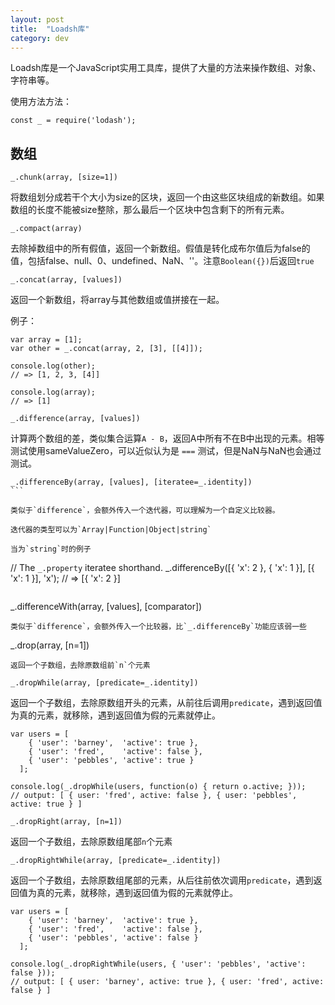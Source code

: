 ```yaml
---
layout: post
title:  "Loadsh库"
category: dev
---
```


Loadsh库是一个JavaScript实用工具库，提供了大量的方法来操作数组、对象、字符串等。

使用方法方法：
```
const _ = require('lodash');
```

## 数组
```
_.chunk(array, [size=1])
```
将数组划分成若干个大小为size的区块，返回一个由这些区块组成的新数组。如果数组的长度不能被size整除，那么最后一个区块中包含剩下的所有元素。

```
_.compact(array)​
```
去除掉数组中的所有假值，返回一个新数组。假值是转化成布尔值后为false的值，包括false、null、0、undefined、NaN、''。注意`Boolean({})`后返回`true`

```
_.concat(array, [values])
```
返回一个新数组，将array与其他数组或值拼接在一起。

例子：
```
var array = [1];
var other = _.concat(array, 2, [3], [[4]]);
 
console.log(other);
// => [1, 2, 3, [4]]
 
console.log(array);
// => [1]

```

```
_.difference(array, [values])
```
计算两个数组的差，类似集合运算`A - B`，返回A中所有不在B中出现的元素。相等测试使用sameValueZero，可以近似认为是 `===` 测试，但是NaN与NaN也会通过测试。

```
_.differenceBy(array, [values], [iteratee=_.identity])
​```

类似于`difference`，会额外传入一个迭代器，可以理解为一个自定义比较器。

迭代器的类型可以为`Array|Function|Object|string`

当为`string`时的例子
```
// The `_.property` iteratee shorthand.
_.differenceBy([{ 'x': 2 }, { 'x': 1 }], [{ 'x': 1 }], 'x');
// => [{ 'x': 2 }]
```

```
_.differenceWith(array, [values], [comparator])
```
类似于`difference`，会额外传入一个比较器，比`_.differenceBy`功能应该弱一些

```
_.drop(array, [n=1])
```
返回一个子数组，去除原数组前`n`个元素

_.dropWhile(array, [predicate=_.identity])
```
返回一个子数组，去除原数组开头的元素，从前往后调用`predicate`，遇到返回值为真的元素，就移除，遇到返回值为假的元素就停止。
```
var users = [
    { 'user': 'barney',  'active': true },
    { 'user': 'fred',    'active': false },
    { 'user': 'pebbles', 'active': true }
  ];

console.log(_.dropWhile(users, function(o) { return o.active; }));
// output: [ { user: 'fred', active: false }, { user: 'pebbles', active: true } ]
```

```
_.dropRight(array, [n=1])
```
返回一个子数组，去除原数组尾部`n`个元素
```
_.dropRightWhile(array, [predicate=_.identity])
```
返回一个子数组，去除原数组尾部的元素，从后往前依次调用`predicate`，遇到返回值为真的元素，就移除，遇到返回值为假的元素就停止。
```
var users = [
    { 'user': 'barney',  'active': true },
    { 'user': 'fred',    'active': false },
    { 'user': 'pebbles', 'active': false }
  ];

console.log(_.dropRightWhile(users, { 'user': 'pebbles', 'active': false }));
// output: [ { user: 'barney', active: true }, { user: 'fred', active: false } ]
```
```

